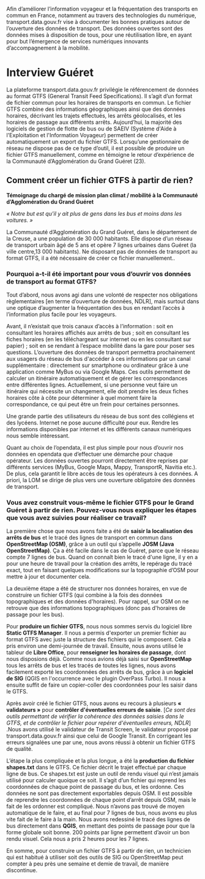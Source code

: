 Afin d’améliorer l’information voyageur et la fréquentation des transports en commun en France, notamment au travers des technologies du numérique, transport.data.gouv.fr vise à documenter les bonnes pratiques autour de l’ouverture des données de transport. Des données ouvertes sont des données mises à disposition de tous, pour une réutilisation libre, en ayant pour but l’émergence de services numériques innovants d’accompagnement à la mobilité.

# Interview Guéret

La plateforme transport.data.gouv.fr privilégie le référencement de données au format GTFS (General Transit Feed Specifications). Il s’agit d’un format de fichier commun pour les horaires de transports en commun. Le fichier GTFS combine des informations géographiques ainsi que des données horaires, décrivant les trajets effectués, les arrêts géolocalisés, et les horaires de passage aux différents arrêts.
Aujourd’hui, la majorité des logiciels de gestion de flotte de bus ou de SAEIV (Système d'Aide à l'Exploitation et l'Information Voyageur) permettent de créer automatiquement un export du fichier GTFS. Lorsqu’une gestionnaire de réseau ne dispose pas de ce type d’outil, il est possible de produire un fichier GTFS manuellement, comme en témoigne le retour d’expérience de la Communauté d’Agglomération du Grand Guéret (23).

## Comment créer un fichier GTFS à partir de rien?
**Témoignage  du chargé de mission plan climat / mobilité à la Communauté d’Agglomération du Grand Guéret**

*« Notre but est qu’il y ait plus de gens dans les bus et moins dans les voitures. »*

La Communauté d’Agglomération du Grand Guéret, dans le département de la Creuse, a une population de 30 000 habitants. Elle dispose d’un réseau de transport urbain âgé de 5 ans et opère 7 lignes urbaines dans Guéret (la ville centre,13 000 habitants).
Ne disposant pas de données de transport au format GTFS, il a été nécessaire de créer ce fichier manuellement..

### Pourquoi a-t-il été important pour vous d’ouvrir vos données de transport au format GTFS?

Tout d’abord, nous avons agi dans une volonté de respecter nos obligations règlementaires [en terme d’ouverture de données, NDLR], mais surtout dans une optique d’augmenter la fréquentation des bus en rendant l’accès à l’information plus facile pour les voyageurs.

Avant, il n’existait que trois canaux d’accès à l’information : soit en consultant les horaires affichés aux arrêts de bus ; soit en consultant les fiches horaires (en les téléchargeant sur internet ou en les consultant sur papier) ; soit en se rendant à l’espace mobilité dans la gare pour poser ses questions. L’ouverture des données de transport permettra prochainement aux usagers du réseau de bus d'accéder à ces informations par un canal supplémentaire : directement sur smartphone ou ordinateur grâce à une application comme MyBus ou via Google Maps. Ces outils permettent de calculer un itinéraire automatiquement et de gérer les correspondances entre différentes lignes. Actuellement, si une personne veut faire un itinéraire qui nécessite un changement, elle doit prendre les deux fiches horaires côte à côte pour déterminer à quel moment faire la correspondance, ce qui peut être un frein pour certaines personnes.

Une grande partie des utilisateurs du réseau de bus sont des collégiens et des lycéens. Internet ne pose aucune difficulté pour eux. Rendre les informations disponibles par internet et les différents canaux numériques nous semble intéressant.

Quant au choix de l’opendata, il est plus simple pour nous d’ouvrir nos données en opendata que d’effectuer une démarche pour chaque opérateur. Les données ouvertes pourront directement être reprises par différents services (MyBus, Google Maps, Mappy, TransportR, Navitia etc.). De plus, cela garantit le libre accès de tous les opérateurs à ces données. A priori, la LOM se dirige de plus vers une ouverture obligatoire des données de transport.

### Vous avez construit vous-même le fichier GTFS pour le Grand Guéret à partir de rien. Pouvez-vous nous expliquer les étapes que vous avez suivies pour réaliser ce travail?

La première chose que nous avons faite a été de **saisir la localisation des arrêts de bus** et le tracé des lignes de transport en commun dans **OpenStreetMap (OSM)**, grâce à un outil qui s’appelle **JOSM (Java OpenStreetMap)**. Ça a été facile dans le cas de Guéret, parce que le réseau compte 7 lignes de bus. Quand on connaît bien le tracé d'une ligne, il y en a pour une heure de travail pour la création des arrêts, le repérage du tracé exact, tout en faisant quelques modifications sur la topographie d’OSM pour mettre à jour et documenter cela.

La deuxième étape a été de structurer nos données horaires, en vue de construire un fichier GTFS (qui combine à la fois des données topographiques et des données d'horaires). Pour rappel, sur OSM on ne retrouve que des informations topographiques (donc pas d'horaires de passage pour les bus).

Pour **produire un fichier GTFS**, nous nous sommes servis du logiciel libre **Static GTFS Manager**. Il nous a permis d'exporter un premier fichier au format GTFS avec juste la structure des fichiers qui le composent.  Cela a pris environ une demi-journée de travail. Ensuite, nous avons utilisé le tableur de **Libre Office**, pour **renseigner les horaires de passage**, dont nous disposions déjà. Comme nous avions déjà saisi sur **OpenStreetMap** tous les arrêts de bus et les tracés de toutes les lignes, nous avons facilement exporté les coordonnées des arrêts de bus, grâce à un **logiciel de SIG** (QGIS en l'occurrence avec le plugin OverPass Turbo).  Il nous a ensuite suffit de faire un copier-coller des coordonnées pour les saisir dans le GTFS.

Après avoir créé le fichier GTFS, nous avons eu recours à plusieurs **« validateurs »** pour **contrôler d'éventuelles erreurs de saisie**. [*Ce sont des outils permettant de vérifier la cohérence des données saisies dans le GTFS, et de contrôler le fichier pour repérer d'éventuelles erreurs, NDLR*] .Nous avons utilisé le validateur de Transit Screen, le validateur proposé par transport.data.gouv.fr ainsi que celui de Google Transit. En corrigeant les erreurs signalées une par une, nous avons réussi à obtenir un fichier GTFS de qualité.

L’étape la plus compliquée et la plus longue, a été la **production du fichier shapes.txt** dans le GTFS. Ce fichier décrit le trajet effectué par chaque ligne de bus. Ce shapes.txt est juste un outil de rendu visuel qui n’est jamais utilisé pour calculer quoique ce soit. Il s’agit d’un fichier qui reprend les coordonnées de chaque point de passage du bus, et les ordonne. Ces données ne sont pas directement exportables depuis OSM. Il est possible de reprendre les coordonnées de chaque point d’arrêt depuis OSM, mais le fait de les ordonner est compliqué. Nous n’avons pas trouvé de moyen automatique de le faire, et au final pour 7 lignes de bus, nous avons eu plus vite fait de le faire à la main. Nous avons redessiné le tracé des lignes de bus directement dans **QGIS**, en mettant des points de passage pour que la forme globale soit bonne. 200 points par ligne permettent d’avoir un bon rendu visuel. Cela nous a pris 2 heures pour les 7 lignes.

En somme, pour construire un fichier GTFS à partir de rien, un technicien qui est habitué à utiliser soit des outils de SIG ou OpenStreetMap peut compter à peu près une semaine et demie de travail, de manière discontinue.

